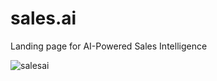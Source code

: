# sales.ai
Landing page for AI-Powered Sales Intelligence

![salesai](https://github.com/user-attachments/assets/2d3d7dce-5725-4d57-9420-b2acd6ede83c)
